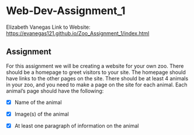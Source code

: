 # Web-Dev-Assignment_1
Elizabeth Vanegas
Link to Website: https://evanegas121.github.io/Zoo_Assignment_1/index.html
## Assignment
For this assignment we will be creating a website for your own zoo. There should be a homepage to greet visitors to your site. The homepage should have links to the other pages on the site. There should be at least 4 animals in your zoo, and you need to make a page on the site for each animal. Each animal’s page should have the following:
- [x] Name of the animal
- [x] Image(s) of the animal
- [x] At least one paragraph of information on the animal


